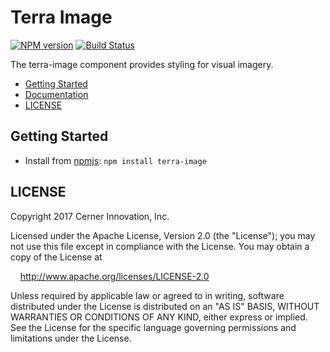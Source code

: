 # Terra Image


[![NPM version](http://img.shields.io/npm/v/terra-image.svg)](https://www.npmjs.org/package/terra-image)
[![Build Status](https://travis-ci.org/cerner/terra-ui.svg?branch=master)](https://travis-ci.org/cerner/terra-ui)

The terra-image component provides styling for visual imagery.

- [Getting Started](#getting-started)
- [Documentation](docs/)
- [LICENSE](#license)

## Getting Started

- Install from [npmjs](https://www.npmjs.com): `npm install terra-image`

## LICENSE

Copyright 2017 Cerner Innovation, Inc.

Licensed under the Apache License, Version 2.0 (the "License"); you may not use this file except in compliance with the License. You may obtain a copy of the License at

&nbsp;&nbsp;&nbsp;&nbsp;http://www.apache.org/licenses/LICENSE-2.0

Unless required by applicable law or agreed to in writing, software distributed under the License is distributed on an "AS IS" BASIS, WITHOUT WARRANTIES OR CONDITIONS OF ANY KIND, either express or implied. See the License for the specific language governing permissions and limitations under the License.
